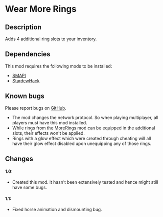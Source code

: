 # Wear More Rings

## Description
Adds 4 additional ring slots to your inventory.

## Dependencies
This mod requires the following mods to be installed:

* [SMAPI](https://www.nexusmods.com/stardewvalley/mods/2400)
* [StardewHack](https://www.nexusmods.com/stardewvalley/mods/3213)

## Known bugs
Please report bugs on [GitHub](https://github.com/bcmpinc/StardewHack/issues).

* The mod changes the network protocol. So when playing multiplayer, all players must have this mod installed.
* While rings from the [MoreRings](https://www.nexusmods.com/stardewvalley/mods/2054) mod can be equipped in the additional slots, their effects won't be applied.
* Rings with a glow effect which were created through cheating will all have their glow effect disabled upon unequipping any of those rings.

## Changes
#### 1.0:
* Created this mod. It hasn't been extensively tested and hence might still have some bugs.

#### 1.1:
* Fixed horse animation and dismounting bug.
